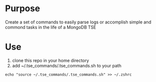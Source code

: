 # Purpose
Create a set of commands to easily parse logs or accomplish simple and commond tasks in the life of a MongoDB TSE

# Use
1. clone this repo in your home directory
2. add ~/.tse_commands/.tse_commands.sh to your path
```
echo "source ~/.tse_commands/.tse_commands.sh" >> ~/.zshrc
```

